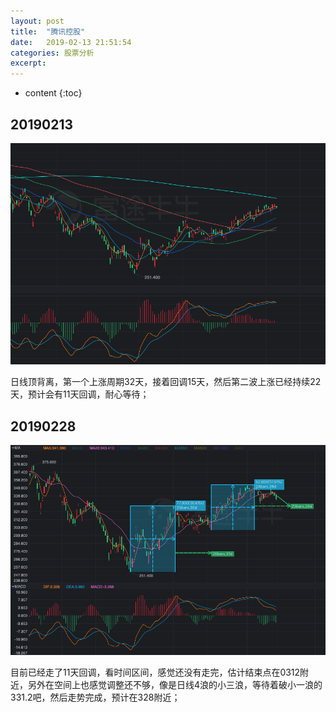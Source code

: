 ```yaml
---
layout: post
title:  "腾讯控股"
date:   2019-02-13 21:51:54
categories: 股票分析
excerpt: 
---
```


* content
{:toc}

## 20190213

![](https://github.com/szk21/szk21.github.io/blob/master/pic/%E8%85%BE%E8%AE%AF%E6%8E%A7%E8%82%A1%2020190213-232015.png)

日线顶背离，第一个上涨周期32天，接着回调15天，然后第二波上涨已经持续22天，预计会有11天回调，耐心等待；

## 20190228

![](https://github.com/szk21/szk21.github.io/blob/master/pic/%E8%85%BE%E8%AE%AF%E6%8E%A7%E8%82%A1%2020190228-201341.png)

目前已经走了11天回调，看时间区间，感觉还没有走完，估计结束点在0312附近，另外在空间上也感觉调整还不够，像是日线4浪的小三浪，等待着破小一浪的331.2吧，然后走势完成，预计在328附近；
